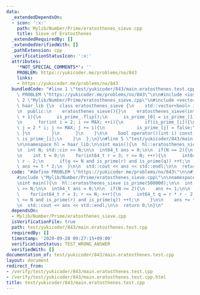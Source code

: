 ```yaml
---
data:
  _extendedDependsOn:
  - icon: ':x:'
    path: Mylib/Number/Prime/eratosthenes_sieve.cpp
    title: Sieve of Eratosthenes
  _extendedRequiredBy: []
  _extendedVerifiedWith: []
  _pathExtension: cpp
  _verificationStatusIcon: ':x:'
  attributes:
    '*NOT_SPECIAL_COMMENTS*': ''
    PROBLEM: https://yukicoder.me/problems/no/843
    links:
    - https://yukicoder.me/problems/no/843
  bundledCode: "#line 1 \"test/yukicoder/843/main.eratosthenes.test.cpp\"\n#define\
    \ PROBLEM \"https://yukicoder.me/problems/no/843\"\n\n#include <iostream>\n#line\
    \ 2 \"Mylib/Number/Prime/eratosthenes_sieve.cpp\"\n#include <vector>\n\nnamespace\
    \ haar_lib {\n  class eratosthenes_sieve {\n    std::vector<bool> is_prime_;\n\
    \n  public:\n    eratosthenes_sieve(){}\n    eratosthenes_sieve(int MAX): is_prime_(MAX\
    \ + 1){\n      is_prime_.flip();\n      is_prime_[0] = is_prime_[1] = false;\n\
    \n      for(int i = 2; i <= MAX; ++i){\n        if(is_prime_[i]){\n          for(int\
    \ j = 2 * i; j <= MAX; j += i){\n            is_prime_[j] = false;\n         \
    \ }\n        }\n      }\n    }\n\n    bool operator()(int i) const {\n      return\
    \ is_prime_[i];\n    }\n  };\n}\n#line 5 \"test/yukicoder/843/main.eratosthenes.test.cpp\"\
    \n\nnamespace hl = haar_lib;\n\nint main(){\n  hl::eratosthenes_sieve is_prime(500000);\n\
    \n  int N; std::cin >> N;\n\n  int64_t ans = 0;\n\n  if(N >= 2){\n    ans += 1;\n\
    \n    int t = 0;\n    for(int64_t r = 3; r <= N; ++r){\n      int64_t q = r *\
    \ r - 2;\n      if(q <= N and is_prime(r) and is_prime(q)) ++t;\n    }\n\n   \
    \ ans += t * 2;\n  }\n\n  std::cout << ans << std::endl;\n\n  return 0;\n}\n"
  code: "#define PROBLEM \"https://yukicoder.me/problems/no/843\"\n\n#include <iostream>\n\
    #include \"Mylib/Number/Prime/eratosthenes_sieve.cpp\"\n\nnamespace hl = haar_lib;\n\
    \nint main(){\n  hl::eratosthenes_sieve is_prime(500000);\n\n  int N; std::cin\
    \ >> N;\n\n  int64_t ans = 0;\n\n  if(N >= 2){\n    ans += 1;\n\n    int t = 0;\n\
    \    for(int64_t r = 3; r <= N; ++r){\n      int64_t q = r * r - 2;\n      if(q\
    \ <= N and is_prime(r) and is_prime(q)) ++t;\n    }\n\n    ans += t * 2;\n  }\n\
    \n  std::cout << ans << std::endl;\n\n  return 0;\n}\n"
  dependsOn:
  - Mylib/Number/Prime/eratosthenes_sieve.cpp
  isVerificationFile: true
  path: test/yukicoder/843/main.eratosthenes.test.cpp
  requiredBy: []
  timestamp: '2020-09-28 09:27:15+09:00'
  verificationStatus: TEST_WRONG_ANSWER
  verifiedWith: []
documentation_of: test/yukicoder/843/main.eratosthenes.test.cpp
layout: document
redirect_from:
- /verify/test/yukicoder/843/main.eratosthenes.test.cpp
- /verify/test/yukicoder/843/main.eratosthenes.test.cpp.html
title: test/yukicoder/843/main.eratosthenes.test.cpp
---
```

